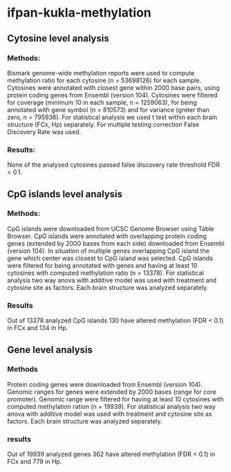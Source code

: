 # ifpan-kukla-methylation

## Cytosine level analysis

### Methods:
Bismark genome-wide methylation reports were used to compute methylation ratio for each cytosine (n = 53698126) for each sample. Cytosines were annotated with closest gene within 2000 base pairs, using protein coding genes from Ensembl (version 104). Cytosines were filtered for coverage (minimum 10 in each sample, n = 1259063), for being annotated with gene symbol (n = 810573) and for variance (greter than zero, n = 795936). For statistical analysis we used t test within each brain structure (FCx, Hp) separately. For multiple testing correction False Discovery Rate was used.

### Results:
None of the analysed cytosines passed false discovery rate threshold FDR < 0.1.

## CpG islands level analysis

### Methods:
CpG islands were downloaded from UCSC Genome Browser using Table Browser. CpG islands were annotated with overlapping protein coding genes (extended by 2000 bases from each side) downloaded from Ensembl (version 104). In situation of multiple genes overlapping CpG island the gene which center was closest to CpG island was selected. CpG islands were filtered for being annotated with genes and having at least 10 cytosines with computed methylation ratio (n = 13378). For statistical analysis two way anova with additive model was used with treatment and cytosine site as factors. Each brain structure was analyzed separately.

### Results
Out of 13378 analyzed CpG islands 130 have altered methylation (FDR < 0.1) in FCx and 134 in Hp.

## Gene level analysis
### Methods
Protein coding genes were downloaded from Ensembl (version 104). Genomic ranges for genes were extended by 2000 bases (range for core promoter). Genomic range were filtered for having at least 10 cytosines with computed methylation ration (n = 19939). For statistical analysis two way anova with additive model was used with treatment and cytosine site as factors. Each brain structure was analyzed separately.

### results
Out of 19939 analyzed genes 362 have altered methylation (FDR < 0.1) in FCx and 779 in Hp.